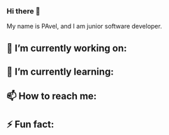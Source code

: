 ### Hi there 👋

My name is PAvel, and I am junior software developer. 

## 🔭 I’m currently working on: 

## 🌱 I’m currently learning:


## 📫 How to reach me: 

## ⚡ Fun fact: 

